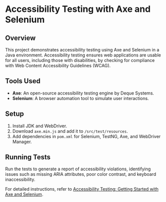 # Accessibility Testing with Axe and Selenium

## Overview
This project demonstrates accessibility testing using Axe and Selenium in a Java environment. Accessibility testing ensures web applications are usable for all users, including those with disabilities, by checking for compliance with Web Content Accessibility Guidelines (WCAG).

## Tools Used
- **Axe**: An open-source accessibility testing engine by Deque Systems.
- **Selenium**: A browser automation tool to simulate user interactions.

## Setup
1. Install JDK and WebDriver.
2. Download `axe.min.js` and add it to `/src/test/resources`.
3. Add dependencies in `pom.xml` for Selenium, TestNG, Axe, and WebDriver Manager.

## Running Tests
Run the tests to generate a report of accessibility violations, identifying issues such as missing ARIA attributes, poor color contrast, and keyboard inaccessibility.

For detailed instructions, refer to [Accessibility Testing: Getting Started with Axe and Selenium](https://blog.nashtechglobal.com/accessibility-testing-getting-started-with-axe-and-selenium/).
